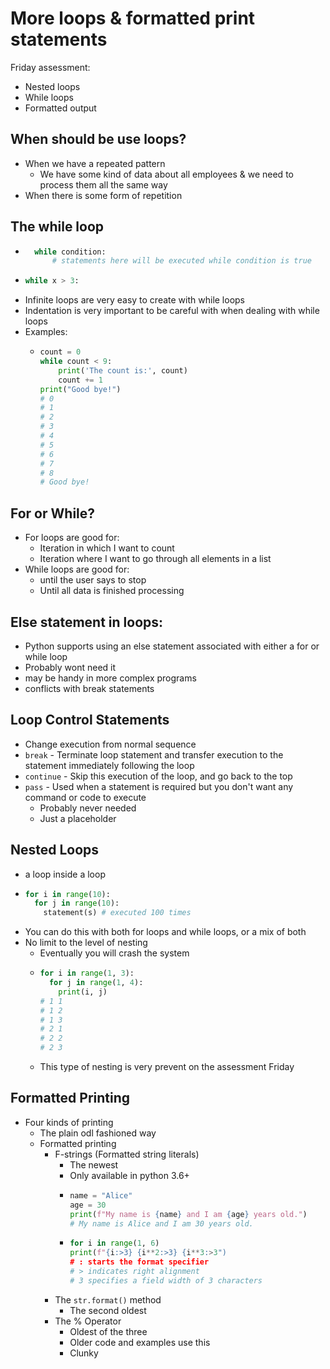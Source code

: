 # More loops & formatted print statements

Friday assessment:
- Nested loops
- While loops
- Formatted output

## When should be use loops?
- When we have a repeated pattern
  - We have some kind of data about all employees & we need to process them all the same way
- When there is some form of repetition 

## The while loop
- ```python
    while condition:
        # statements here will be executed while condition is true
- ```python
  while x > 3:
- Infinite loops are very easy to create with while loops
- Indentation is very important to be careful with when dealing with while loops
- Examples:
  - ```python
    count = 0
    while count < 9:
        print('The count is:', count)
        count += 1
    print("Good bye!")
    # 0
    # 1
    # 2
    # 3
    # 4
    # 5
    # 6
    # 7
    # 8
    # Good bye!

## For or While?
- For loops are good for:
  - Iteration in which I want to count
  - Iteration where I want to go through all elements in a list
- While loops are good for:
  - until the user says to stop
  - Until all data is finished processing

## Else statement in loops:
- Python supports using an else statement associated with either a for or while loop
- Probably wont need it
- may be handy in more complex programs
- conflicts with break statements

## Loop Control Statements
- Change execution from normal sequence
- `break` - Terminate loop statement and transfer execution to the statement immediately following the loop
- `continue` - Skip this execution of the loop, and go back to the top
- `pass` - Used when a statement is required but you don't want any command or code to execute
  - Probably never needed
  - Just a placeholder

## Nested Loops
- a loop inside a loop
- ```python
  for i in range(10):
    for j in range(10):
      statement(s) # executed 100 times
- You can do this with both for loops and while loops, or a mix of both
- No limit to the level of nesting
  - Eventually you will crash the system
  - ```python
    for i in range(1, 3):
      for j in range(1, 4):
        print(i, j)
    # 1 1
    # 1 2
    # 1 3
    # 2 1
    # 2 2
    # 2 3
  - This type of nesting is very prevent on the assessment Friday

## Formatted Printing
- Four kinds of printing
  - The plain odl fashioned way
  - Formatted printing
    - F-strings (Formatted string literals)
      - The newest
      - Only available in python 3.6+
      - ```python
        name = "Alice"
        age = 30
        print(f"My name is {name} and I am {age} years old.")
        # My name is Alice and I am 30 years old.
      - ```python
        for i in range(1, 6)
        print(f"{i:>3} {i**2:>3} {i**3:>3")
        # : starts the format specifier
        # > indicates right alignment
        # 3 specifies a field width of 3 characters
    - The `str.format()` method
      - The second oldest
    - The % Operator
      - Oldest of the three
      - Older code and examples use this
      - Clunky
